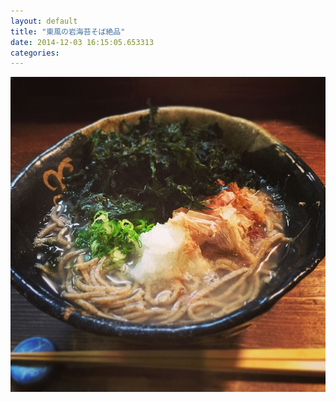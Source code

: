 ```yaml
---
layout: default
title: "東風の岩海苔そば絶品"
date: 2014-12-03 16:15:05.653313
categories: 
---
```


![東風の岩海苔そば絶品](/assets/images/201409/10254134_1486142764976889_1561629695_n.jpg)


